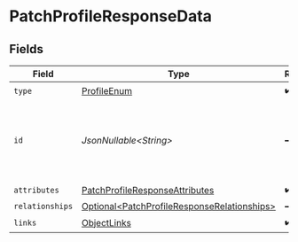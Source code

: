 # PatchProfileResponseData


## Fields

| Field                                                                                                        | Type                                                                                                         | Required                                                                                                     | Description                                                                                                  | Example                                                                                                      |
| ------------------------------------------------------------------------------------------------------------ | ------------------------------------------------------------------------------------------------------------ | ------------------------------------------------------------------------------------------------------------ | ------------------------------------------------------------------------------------------------------------ | ------------------------------------------------------------------------------------------------------------ |
| `type`                                                                                                       | [ProfileEnum](../../models/components/ProfileEnum.md)                                                        | :heavy_check_mark:                                                                                           | N/A                                                                                                          |                                                                                                              |
| `id`                                                                                                         | *JsonNullable\<String>*                                                                                      | :heavy_minus_sign:                                                                                           | Primary key that uniquely identifies this profile. Generated by Klaviyo.                                     | 01GDDKASAP8TKDDA2GRZDSVP4H                                                                                   |
| `attributes`                                                                                                 | [PatchProfileResponseAttributes](../../models/components/PatchProfileResponseAttributes.md)                  | :heavy_check_mark:                                                                                           | N/A                                                                                                          |                                                                                                              |
| `relationships`                                                                                              | [Optional\<PatchProfileResponseRelationships>](../../models/components/PatchProfileResponseRelationships.md) | :heavy_minus_sign:                                                                                           | N/A                                                                                                          |                                                                                                              |
| `links`                                                                                                      | [ObjectLinks](../../models/components/ObjectLinks.md)                                                        | :heavy_check_mark:                                                                                           | N/A                                                                                                          |                                                                                                              |
